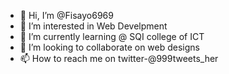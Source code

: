 - 👋 Hi, I’m @Fisayo6969
- 👀 I’m interested in Web Develpment
- 🌱 I’m currently learning @ SQI college of ICT
- 💞️ I’m looking to collaborate on web designs
- 📫 How to reach me on 
    twitter-@999tweets_her

<!---
Fisayo6969/Fisayo6969 is a ✨ special ✨ repository because its `README.md` (this file) appears on your GitHub profile.
You can click the Preview link to take a look at your changes.
--->
